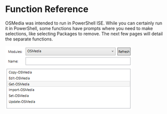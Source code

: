 # Function Reference

OSMedia was intended to run in PowerShell ISE. While you can certainly run it in PowerShell, some functions have prompts where you need to make selections, like selecting Packages to remove. The next few pages will detail the separate functions.

![](../../.gitbook/assets/2018-06-22_13-03-40.png)

